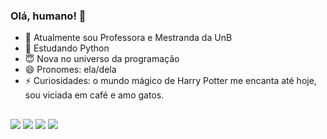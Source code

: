 ### Olá, humano! 👋

- 🔭 Atualmente sou Professora e Mestranda da UnB
- 🌱 Estudando Python
- 😇 Nova no universo da programação
- 😄 Pronomes: ela/dela
- ⚡ Curiosidades: o mundo mágico de Harry Potter me encanta até hoje, sou viciada em café e amo gatos.

##

<div> 
  <a href="https://open.spotify.com/user/12153626729" target="_blank"><img src="https://img.shields.io/badge/Spotify-1ED760?&style=for-the-badge&logo=spotify&logoColor=white" target="_blank"></a>
  <a href="https://www.instagram.com/oijessicasousa/" target="_blank"><img src="https://img.shields.io/badge/-Instagram-%23E4405F?style=for-the-badge&logo=instagram&logoColor=white" target="_blank"></a>
  <a href = "mailto:oliveirasousa.jessica@aluno.unb.br"><img src="https://img.shields.io/badge/-Gmail-%23333?style=for-the-badge&logo=gmail&logoColor=white" target="_blank"></a>
  <a href="https://lattes.cnpq.br/5947588266727604" target="_blank"><img src="https://img.shields.io/badge/-LinkedIn-%230077B5?style=for-the-badge&logo=linkedin&logoColor=white" target="_blank"></a> 
</div>
